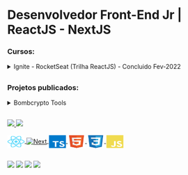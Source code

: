 # Desenvolvedor Front-End Jr | ReactJS - NextJS

### Cursos:
<details>
  <summary>Ignite - RocketSeat (Trilha ReactJS) - Concluido Fev-2022</summary>
  
  <div align="center">
    <img style="border: 1px solid #000; border-radius: 10px;" src="https://github.com/WeslleySOR/WeslleySOR/blob/main/certified/light.png?raw=true#gh-light-mode-only">
    <img style="border: 1px solid #fff; border-radius: 10px;" src="https://github.com/WeslleySOR/WeslleySOR/blob/main/certified/dark.png?raw=true#gh-dark-mode-only">
  </div>
</details>

##
### Projetos publicados:
<details>
  <summary>Bombcrypto Tools</summary>
  
  ##### Descrição: 
  - Um site feito para ajudar os jogadores desse game, a utilidade dele é o controle de quanto voce vai precisar gastar para dar upgrade no personagem, e ver quais os beneficios voce vai ter ao fazer isso.
  ##### Link:
  - https://bombcryptoinfoupgrade.netlify.app/
  ##### Repositório: 
  - https://github.com/WeslleySOR/bomb-crypto-upgrade-info
  ##### Observação: 
  - Ele é classificado como nota 10 no https://accessmonitor.acessibilidade.gov.pt/, uma ferramenta feita para validar praticas de acessibilidade de um site.
</details>

##
<div>
  <a href="https://github.com/WeslleySOR">
  <img height="180em" src="https://github-readme-stats.vercel.app/api?username=WeslleySOR&show_icons=true&theme=dark&include_all_commits=true&count_private=true"/>
  <img height="180em" src="https://github-readme-stats.vercel.app/api/top-langs/?username=WeslleySOR&layout=compact&langs_count=7&theme=dark"/>
</div>
<div style="display: inline_block"><br>
  <img align="center" alt="React" height="30" width="40" src="https://raw.githubusercontent.com/devicons/devicon/master/icons/react/react-original.svg">
  <img align="center" alt="Next" height="30" width="40" src="https://cdn.jsdelivr.net/gh/devicons/devicon/icons/nextjs/nextjs-original.svg" />
  <img align="center" alt="Ts" height="30" width="40" src="https://raw.githubusercontent.com/devicons/devicon/master/icons/typescript/typescript-plain.svg">
  <img align="center" alt="HTML" height="30" width="40" src="https://raw.githubusercontent.com/devicons/devicon/master/icons/html5/html5-original.svg">
  <img align="center" alt="CSS" height="30" width="40" src="https://raw.githubusercontent.com/devicons/devicon/master/icons/css3/css3-original.svg">
  <img align="center" alt="Js" height="30" width="40" src="https://raw.githubusercontent.com/devicons/devicon/master/icons/javascript/javascript-plain.svg">
</div>
  
##
 
<div> 
  <a href="https://www.facebook.com/weslley.sor/" target="_blank"><img src="https://img.shields.io/badge/Facebook-1877F2?style=for-the-badge&logo=facebook&logoColor=white" target="_blank"></a>  
  <a href = "mailto:weslleywruas@gmail.com"><img src="https://img.shields.io/badge/-Gmail-%23333?style=for-the-badge&logo=gmail&logoColor=white" target="_blank"></a>  
  <a href="https://www.linkedin.com/in/weslleyruas/" target="_blank"><img src="https://img.shields.io/badge/-LinkedIn-%230077B5?style=for-the-badge&logo=linkedin&logoColor=white" target="_blank"></a>
  <a href="https://wa.me/5524998547770" target="_blank"><img src="https://img.shields.io/badge/WhatsApp-25D366?style=for-the-badge&logo=whatsapp&logoColor=white" target="_blank"></a> 
</div>
